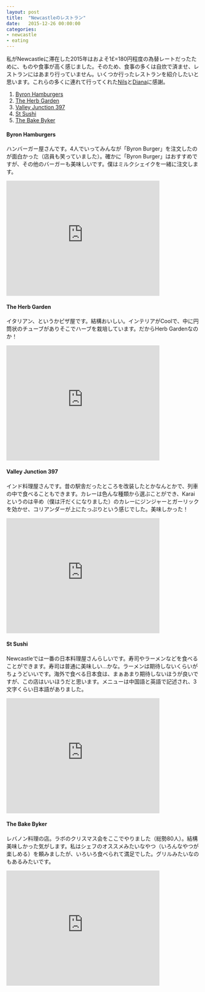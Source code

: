 ```yaml
---
layout: post
title:  "Newcastleのレストラン"
date:   2015-12-26 00:00:00
categories:
- newcastle
- eating
---
```

私がNewcastleに滞在した2015年はおよそ1£=180円程度の為替レートだったために、ものや食事が高く感じました。そのため、食事の多くは自炊で済ませ、レストランにはあまり行っていません。いくつか行ったレストランを紹介したいと思います。これらの多くに連れて行ってくれた[Nils]と[Diana]に感謝。


1.  [Byron Hamburgers](#byron-hamburgers)
2.  [The Herb Garden](#the-herb-garden)
3.  [Valley Junction 397](#valley-junction-397)
4.  [St Sushi](#st-sushi)
5.  [The Bake Byker](#the-bake-byker)


#### Byron Hamburgers
ハンバーガー屋さんです。4人でいってみんなが「Byron Burger」を注文したのが面白かった（店員も笑っていました）。確かに「Byron Burger」はおすすめですが、その他のバーガーも美味しいです。僕はミルクシェイクを一緒に注文します。

<iframe src="https://www.google.com/maps/embed?pb=!1m18!1m12!1m3!1d2289.975758407975!2d-1.614893384507037!3d54.973524280352194!2m3!1f0!2f0!3f0!3m2!1i1024!2i768!4f13.1!3m3!1m2!1s0x487e70c9f19c5875%3A0xffaa56ed2cdbf670!2sByron+Hamburgers!5e0!3m2!1sja!2sus!4v1451177121828" width="400" height="300" frameborder="0" style="border:0" allowfullscreen></iframe>

#### The Herb Garden
イタリアン、というかピザ屋です。結構おいしい。インテリアがCoolで、中に円筒状のチューブがありそこでハーブを栽培しています。だからHerb Gardenなのか！

<iframe src="https://www.google.com/maps/embed?pb=!1m18!1m12!1m3!1d1145.1072474829039!2d-1.6123590198020437!3d54.96933754382858!2m3!1f0!2f0!3f0!3m2!1i1024!2i768!4f13.1!3m3!1m2!1s0x0000000000000000%3A0x780329c92438b39a!2sThe+Herb+Garden!5e0!3m2!1sja!2sus!4v1451177553432" width="400" height="300" frameborder="0" style="border:0" allowfullscreen></iframe>

#### Valley Junction 397
インド料理屋さんです。昔の駅舎だったところを改装したとかなんとかで、列車の中で食べることもできます。カレーは色んな種類から選ぶことができ、Karaiというのは辛め（僕は汗だくになりました）のカレーにジンジャーとガーリックを効かせ、コリアンダーが上にたっぷりという感じでした。美味しかった！

<iframe src="https://www.google.com/maps/embed?pb=!1m18!1m12!1m3!1d4579.017437881064!2d-1.6103634636087811!3d54.9817141579409!2m3!1f0!2f0!3f0!3m2!1i1024!2i768!4f13.1!3m3!1m2!1s0x0000000000000000%3A0x8c1c0a2282995e0e!2sValley+Junction+397!5e0!3m2!1sja!2sus!4v1451177785101" width="400" height="300" frameborder="0" style="border:0" allowfullscreen></iframe>

#### St Sushi
Newcastleでは一番の日本料理屋さんらしいです。寿司やラーメンなどを食べることができます。寿司は普通に美味しい…かな。ラーメンは期待しないくらいがちょうどいいです。海外で食べる日本食は、まぁあまり期待しないほうが良いですが、この店はいいほうだと思います。メニューは中国語と英語で記述され、3文字くらい日本語がありました。

<iframe src="https://www.google.com/maps/embed?pb=!1m18!1m12!1m3!1d2290.1554077097585!2d-1.6217460845071436!3d54.97037378035132!2m3!1f0!2f0!3f0!3m2!1i1024!2i768!4f13.1!3m3!1m2!1s0x487e774ac61d03c9%3A0x77f65fd403bc5975!2sSt+Sushi!5e0!3m2!1sja!2sus!4v1451178021946" width="400" height="300" frameborder="0" style="border:0" allowfullscreen></iframe>

#### The Bake Byker
レバノン料理の店。ラボのクリスマス会をここでやりました（総勢80人）。結構美味しかった気がします。私はシェフのオススメみたいなやつ（いろんなやつが楽しめる）を頼みましたが、いろいろ食べられて満足でした。グリルみたいなのもあるみたいです。

<iframe src="https://www.google.com/maps/embed?pb=!1m18!1m12!1m3!1d2289.8343816166234!2d-1.5861501823870476!3d54.976003512054106!2m3!1f0!2f0!3f0!3m2!1i1024!2i768!4f13.1!3m3!1m2!1s0x0000000000000000%3A0x7e4dde32e2fd807f!2sThe+Bake+Byker!5e0!3m2!1sja!2sus!4v1451178312576" width="400" height="300" frameborder="0" style="border:0" allowfullscreen></iframe>

[Nils]:https://openlab.ncl.ac.uk/people/nnh25/
[Diana]:https://openlab.ncl.ac.uk/people/diana/

